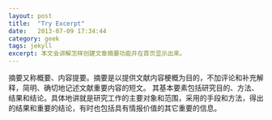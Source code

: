 ```yaml
---
layout: post
title:  "Try Excerpt"
date:   2013-07-09 17:34:44
category: geek
tags: jekyll
excerpt: 本文会讲解怎样创建文章摘要功能并在首页显示出来。
---
```


摘要又称概要、内容提要。摘要是以提供文献内容梗概为目的，不加评论和补充解释，简明、确切地记述文献重要内容的短文。
其基本要素包括研究目的、方法、结果和结论。具体地讲就是研究工作的主要对象和范围，采用的手段和方法，得出的结果和重要的结论，有时也包括具有情报价值的其它重要的信息。